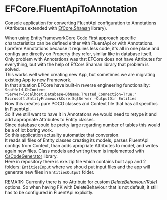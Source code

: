 # EFCore.FluentApiToAnnotation
Console application for converting FluentApi configuration to Annotations (Attributes extended with [EfCore.Shaman](https://github.com/isukces/EfCore.Shaman) library).

When using EntityFrameworkCore Code First approach specific characteristics can be defined either with FluentApi or with Annotations.<br>
I prefere Annotations because it requires less code, it's all in one place and configs are directly on Property they refer, similar like in database itself.<br>
Only problem with Annotations was that EFCore does not have Attributes for everything, but with the help of EfCore.Shaman library that problem is solved.<br>
This works well when creating new App, but sometimes we are migrating existing App to new Framework.<br>
In that situation EFCore have built-in reverse engineering functionality:<br>
`Scaffold-DbContext "Server=localhost;Database=DbName;Trusted_Connection=True;" Microsoft.EntityFrameworkCore.SqlServer -OutputDir Entities`<br>
Now this creates pure POCO classes and Context file that has all specifics in FluentApi.<br>
So if we still want to have it in Annotations we would need to retype it and add appropriate Attributes to Entity classes.<br>
Since database could be pretty large regarding number of tables this would be a of lot boring work.<br>
So this application actuality automatize that conversion.<br>
It reads all files of Entity classes creating its models, parses FluentApi configs from Context, than adds apropriate Attributes to model, and writes again new files. Class models and writing them is implemented with [CsCodeGenerator](https://github.com/borisdj/CsCodeGenerator) library.<br>
Here in repository there is exe.zip file which contains built app and 2 folders: `EntitiesInput` where we should put input files and the app will generate new files in `EntitiesOutput` folder.

REMARK:
Currently there is no Attribute for custom  [*DeleteBehaviour(Rule)*](https://github.com/isukces/EfCore.Shaman/issues/7) options.
So when having FK with DeleteBehaviour that is not default, it still has to be configured in FluentApi explicitly.
